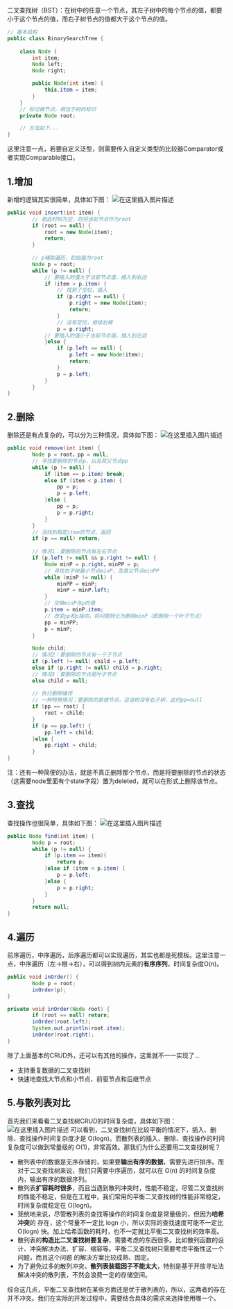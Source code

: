 二叉查找树（BST）：在树中的任意一个节点，其左子树中的每个节点的值，都要小于这个节点的值，而右子树节点的值都大于这个节点的值。
```java
// 基本结构
public class BinarySearchTree {
	
    class Node {
        int item;
        Node left;
        Node right;

        public Node(int item) {
            this.item = item;
        }
    }
	// 标记根节点，相当于树的标识
    private Node root;

	// 方法如下...
}
```
这里注意一点，若要自定义泛型，则需要传入自定义类型的比较器Comparator或者实现Comparable接口。

## 1.增加
新增的逻辑其实很简单，具体如下图：
![在这里插入图片描述](https://img-blog.csdnimg.cn/20201005235747769.png?x-oss-process=image/watermark,type_ZmFuZ3poZW5naGVpdGk,shadow_10,text_aHR0cHM6Ly9ibG9nLmNzZG4ubmV0L3dlaXhpbl80MzkzNTkyNw==,size_16,color_FFFFFF,t_70#pic_center)
```java
public void insert(int item) {
		// 若此时树为空，则将当前节点作为root
        if (root == null) {
            root = new Node(item);
            return;
        }
		
		// p辅助遍历，初始值为root
        Node p = root;
        while (p != null) {
        	// 要插入的值大于当前节点值，插入到右边
            if (item > p.item) {
                // 找到了空位，插入
                if (p.right == null) {
                    p.right = new Node(item);
                    return;
                }
                // 没有空位，继续右移
                p = p.right;
            // 要插入的值小于当前节点值，插入到左边
            }else {
                if (p.left == null) {
                    p.left = new Node(item);
                    return;
                }
                p = p.left;
            }
        }
}
```
## 2.删除
删除还是有点复杂的，可以分为三种情况，具体如下图：
![在这里插入图片描述](https://img-blog.csdnimg.cn/2020100600223140.png?x-oss-process=image/watermark,type_ZmFuZ3poZW5naGVpdGk,shadow_10,text_aHR0cHM6Ly9ibG9nLmNzZG4ubmV0L3dlaXhpbl80MzkzNTkyNw==,size_16,color_FFFFFF,t_70#pic_center)
```java
public void remove(int item) {
        Node p = root，pp = null;
	    // 寻找要删除的节点p，以及其父节点pp
        while (p != null) {
            if (item == p.item) break;
            else if (item < p.item) {
                pp = p;
                p = p.left;
            }else {
                pp = p;
                p = p.right;
            }
        }
    	// 没找到指定item的节点，返回
        if (p == null) return;
		
    	// 情况1：要删除的节点有左右节点
        if (p.left != null && p.right != null) {
            Node minP = p.right，minPP = p;
            // 寻找右子树最小节点minP，及其父节点minPP
            while (minP != null) {
                minPP = minP;
                minP = minP.left;
            }
            // 交换minP与p的值
            p.item = minP.item;
            // 改变pp和p指向，将问题转化为删除minP（即删除一个叶子节点）
            pp = minPP;
            p = minP;
        }
		   	
        Node child;
		// 情况2：要删除的节点有一个子节点
        if (p.left != null) child = p.left;
        else if (p.right != null) child = p.right;
    	// 情况3：要删除的节点是叶子节点
    	else child = null;
	
    	// 执行删除操作
    	// 一种特殊情况：要删除的是根节点，且该树没有右子树，此时pp=null
        if (pp == root) {
            root = child;
        }
        if (p == pp.left) {
            pp.left = child;
        }else {
            pp.right = child;
        }
}
```

注：还有一种简便的办法，就是不真正删除那个节点，而是将要删除的节点的状态（这需要node里面有个state字段）置为deleted，就可以在形式上删除该节点。

## 3.查找
查找操作也很简单，具体如下图：
![在这里插入图片描述](https://img-blog.csdnimg.cn/20201006002739346.png?x-oss-process=image/watermark,type_ZmFuZ3poZW5naGVpdGk,shadow_10,text_aHR0cHM6Ly9ibG9nLmNzZG4ubmV0L3dlaXhpbl80MzkzNTkyNw==,size_16,color_FFFFFF,t_70#pic_center)
```java
public Node find(int item) {
        Node p = root;
        while (p != null) {
            if (p.item == item){
                return p;
            }else if (item < p.item) {
                p = p.left;
            }else {
                p = p.right;
            }
        }
        return null;
}
```
## 4.遍历
前序遍历，中序遍历，后序遍历都可以实现遍历，其实也都是死模板。这里注意一点，中序遍历（左->根->右），可以得到树内元素的**有序序列**，时间复杂度O(n)。
```java
public void inOrder() {
        Node p = root;
        inOrder(p);
}

private void inOrder(Node root) {
        if (root == null) return;
        inOrder(root.left);
        System.out.println(root.item);
        inOrder(root.right);
}
```
除了上面基本的CRUD外，还可以有其他的操作，这里就不一一实现了...
* 支持重复数据的二叉查找树
* 快速地查找大节点和小节点、前驱节点和后继节点

## 5.与散列表对比
首先我们来看看二叉查找树CRUD的时间复杂度，具体如下图：
![在这里插入图片描述](https://img-blog.csdnimg.cn/20201006003448395.png?x-oss-process=image/watermark,type_ZmFuZ3poZW5naGVpdGk,shadow_10,text_aHR0cHM6Ly9ibG9nLmNzZG4ubmV0L3dlaXhpbl80MzkzNTkyNw==,size_16,color_FFFFFF,t_70#pic_center)
可以看到，二叉查找树在比较平衡的情况下，插入、删除、查找操作时间复杂度才是 O(logn)。而散列表的插入、删除、查找操作的时间复杂度可以做到常量级的 O(1)，非常高效。那我们为什么还要用二叉查找树呢？

* 散列表中的数据是无序存储的，如果要**输出有序的数据**，需要先进行排序。而对于二叉查找树来说，我们只需要中序遍历，就可以在 O(n) 的时间复杂度内，输出有序的数据序列。
* 散列表**扩容耗时很多**，而且当遇到散列冲突时，性能不稳定，尽管二叉查找树的性能不稳定，但是在工程中，我们常用的平衡二叉查找树的性能非常稳定，时间复杂度稳定在 O(logn)。
* 笼统地来说，尽管散列表的查找等操作的时间复杂度是常量级的，但因为**哈希冲突**的 存在，这个常量不一定比 logn 小，所以实际的查找速度可能不一定比 O(logn) 快。加上哈希函数的耗时，也不一定就比平衡二叉查找树的效率高。
* 散列表的**构造比二叉查找树要复杂**，需要考虑的东西很多。比如散列函数的设计、冲突解决办法、扩容、缩容等。平衡二叉查找树只需要考虑平衡性这一个问题，而且这个问题 的解决方案比较成熟、固定。
* 为了避免过多的散列冲突，**散列表装载因子不能太大**，特别是基于开放寻址法解决冲突的散列表，不然会浪费一定的存储空间。

综合这几点，平衡二叉查找树在某些方面还是优于散列表的，所以，这两者的存在并不冲突。我们在实际的开发过程中，需要结合具体的需求来选择使用哪一个。

